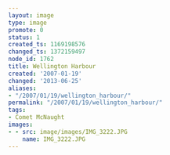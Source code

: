 ```yaml
---
layout: image
type: image
promote: 0
status: 1
created_ts: 1169198576
changed_ts: 1372159497
node_id: 1762
title: Wellington Harbour
created: '2007-01-19'
changed: '2013-06-25'
aliases:
- "/2007/01/19/wellington_harbour/"
permalink: "/2007/01/19/wellington_harbour/"
tags:
- Comet McNaught
images:
- - src: image/images/IMG_3222.JPG
    name: IMG_3222.JPG
---
```


